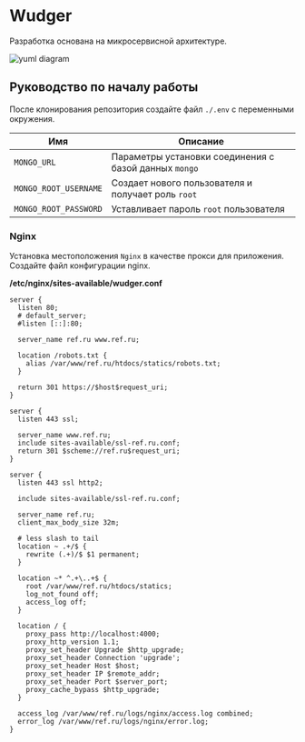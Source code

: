 # Wudger

Разработка основана на микросервисной архитектуре.

![yuml diagram](http://yuml.me/diagram/scruffy;dir:LR/class/[Nginx]<->[Web_application{bg:yellowgreen}],[Nginx]<->[Cdn],[Mongo]<->[Dth_hypervisor{bg:lightsteelblue}],[Web_application]<->[Mongo],[Web_application]<->[Dth_hypervisor],[Aggregator{bg:rosybrown}]<->[Mongo])

## Руководство по началу работы

После клонирования репозитория создайте файл `./.env` с переменными окружения.

| Имя | Описание |
|-----|----------|
| `MONGO_URL` | Параметры установки соединения с базой данных `mongo` |
| `MONGO_ROOT_USERNAME` | Создает нового пользователя и получает роль `root` |
| `MONGO_ROOT_PASSWORD` | Уставливает пароль `root` пользователя |

### Nginx

Установка местоположения `Nginx` в качестве прокси для приложения.
Создайте файл конфигурации nginx.

**/etc/nginx/sites-available/wudger.conf**

```nginx
server {
  listen 80;
  # default_server;
  #listen [::]:80;

  server_name ref.ru www.ref.ru;

  location /robots.txt {
    alias /var/www/ref.ru/htdocs/statics/robots.txt;
  }

  return 301 https://$host$request_uri;
}

server {
  listen 443 ssl;

  server_name www.ref.ru;
  include sites-available/ssl-ref.ru.conf;
  return 301 $scheme://ref.ru$request_uri;
}

server {
  listen 443 ssl http2;

  include sites-available/ssl-ref.ru.conf;

  server_name ref.ru;
  client_max_body_size 32m;

  # less slash to tail
  location ~ .+/$ {
    rewrite (.+)/$ $1 permanent;
  }

  location ~* ^.+\..+$ {
    root /var/www/ref.ru/htdocs/statics;
    log_not_found off;
    access_log off;
  }

  location / {
    proxy_pass http://localhost:4000;
    proxy_http_version 1.1;
    proxy_set_header Upgrade $http_upgrade;
    proxy_set_header Connection 'upgrade';
    proxy_set_header Host $host;
    proxy_set_header IP $remote_addr;
    proxy_set_header Port $server_port;
    proxy_cache_bypass $http_upgrade;
  }

  access_log /var/www/ref.ru/logs/nginx/access.log combined;
  error_log /var/www/ref.ru/logs/nginx/error.log;
}
```
